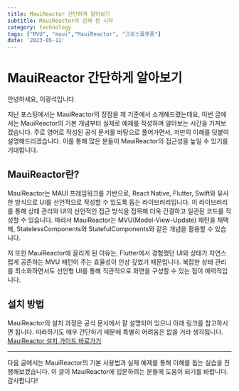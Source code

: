 ```yaml
---
title: MauiReactor 간단하게 알아보기
subtitle: MauiReactor의 진짜 찐 시작
category: technology
tags: ["MVU", "maui","MauiReactor", "크로스플랫폼"]
date: '2023-05-12'
---
```

# MauiReactor 간단하게 알아보기
안녕하세요, 이광석입니다.

지난 포스팅에서는 MauiReactor의 장점을 제 기준에서 소개해드렸는데요, 이번 글에서는 MauiReactor의 기본 개념부터 실제로 예제를 작성하며 알아보는 시간을 가져보겠습니다. 주로 영어로 작성된 공식 문서를 바탕으로 풀어가면서, 저만의 이해를 덧붙여 설명해드리겠습니다. 이를 통해 많은 분들이 MauiReactor의 접근성을 높일 수 있기를 기대합니다.

## MauiReactor란?
MauiReactor는 MAUI 프레임워크를 기반으로, React Native, Flutter, Swift와 유사한 방식으로 UI를 선언적으로 작성할 수 있도록 돕는 라이브러리입니다. 이 라이브러리를 통해 상태 관리와 UI의 선언적인 접근 방식을 접목해 더욱 간결하고 일관된 코드를 작성할 수 있습니다. 따라서 MauiReactor는 MVU(Model-View-Update) 패턴을 채택해, StatelessComponents와 StatefulComponents와 같은 개념을 활용할 수 있습니다.

저 또한 MauiReactor에 끌리게 된 이유는, Flutter에서 경험했던 UI와 상태가 자연스럽게 공존하는 MVU 패턴이 주는 효율성이 인상 깊었기 때문입니다. 복잡한 상태 관리를 최소화하면서도 선언형 UI를 통해 직관적으로 화면을 구성할 수 있는 점이 매력적입니다.

## 설치 방법

MauiReactor의 설치 과정은 공식 문서에서 잘 설명되어 있으니 아래 링크를 참고하시면 됩니다. 따라하기도 매우 간단하기 때문에 특별히 어려움은 없을 거라 생각됩니다.
[MauiReactor 설치 가이드 바로가기](https://adospace.gitbook.io/mauireactor/getting-started)

---
다음 글에서는 MauiReactor의 기본 사용법과 실제 예제를 통해 이해를 돕는 실습을 진행해보겠습니다. 이 글이 MauiReactor에 입문하려는 분들께 도움이 되기를 바랍니다. 감사합니다!